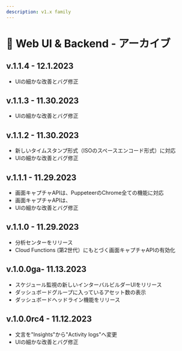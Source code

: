 ```yaml
---
description: v1.x family
---
```


# 🔖 Web UI & Backend - アーカイブ

## v.1.1.4 - 12.1.2023 &#x20;

* UIの細かな改善とバグ修正

## v.1.1.3 - 11.30.2023 &#x20;

* UIの細かな改善とバグ修正

## v.1.1.2 - 11.30.2023 &#x20;

* 新しいタイムスタンプ形式（ISOのスペースエンコード形式）に対応
* UIの細かな改善とバグ修正

## v.1.1.1 - 11.29.2023 &#x20;

* 画面キャプチャAPIは、PuppeteerのChrome全ての機能に対応
* 画面キャプチャAPIは、
* UIの細かな改善とバグ修正

## v.1.1.0 - 11.29.2023 &#x20;

* 分析センターをリリース
* Cloud Functions (第2世代）にもとづく画面キャプチャAPIの有効化

## v.1.0.0ga- 11.13.2023 &#x20;

* スケジュール監視の新しいインターバルビルダーUIをリリース
* ダッシュボードグループに入っているアセット数の表示
* ダッシュボードヘッドライン機能をリリース

## v.1.0.0rc4 - 11.12.2023 &#x20;

* 文言を"Insights"から"Activity logs"へ変更
* UIの細かな改善とバグ修正
